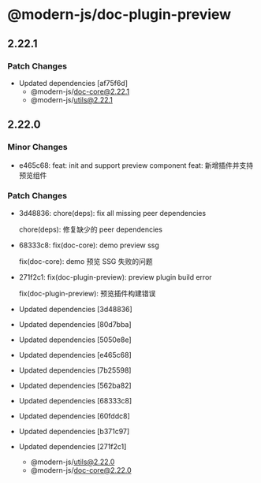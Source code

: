 # @modern-js/doc-plugin-preview

## 2.22.1

### Patch Changes

- Updated dependencies [af75f6d]
  - @modern-js/doc-core@2.22.1
  - @modern-js/utils@2.22.1

## 2.22.0

### Minor Changes

- e465c68: feat: init and support preview component
  feat: 新增插件并支持预览组件

### Patch Changes

- 3d48836: chore(deps): fix all missing peer dependencies

  chore(deps): 修复缺少的 peer dependencies

- 68333c8: fix(doc-core): demo preview ssg

  fix(doc-core): demo 预览 SSG 失败的问题

- 271f2c1: fix(doc-plugin-preview): preview plugin build error

  fix(doc-plugin-preview): 预览插件构建错误

- Updated dependencies [3d48836]
- Updated dependencies [80d7bba]
- Updated dependencies [5050e8e]
- Updated dependencies [e465c68]
- Updated dependencies [7b25598]
- Updated dependencies [562ba82]
- Updated dependencies [68333c8]
- Updated dependencies [60fddc8]
- Updated dependencies [b371c97]
- Updated dependencies [271f2c1]
  - @modern-js/utils@2.22.0
  - @modern-js/doc-core@2.22.0
